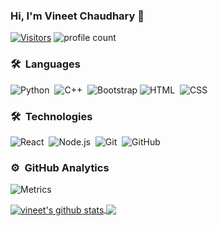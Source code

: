 ### Hi, I'm Vineet Chaudhary 👋
[![Visitors](https://visitor-badge.glitch.me/badge?page_id=vineet4571.visitor-badge)](https://github.com/vineet4571)
![profile count](https://komarev.com/ghpvc/?username=vineet4571&color=green)&nbsp;

### 🛠 &nbsp;Languages
![Python](https://img.shields.io/badge/-Python-05122A?style=flat&logo=python)&nbsp;
![C++](https://img.shields.io/badge/-C++-05122A?style=flat&logo=C%2B%2B&logoColor=00599C)&nbsp;
![Bootstrap](https://img.shields.io/badge/-Bootstrap-05122A?style=flat&logo=bootstrap&logoColor=563D7C)
![HTML](https://img.shields.io/badge/-HTML-05122A?style=flat&logo=HTML5)&nbsp;
![CSS](https://img.shields.io/badge/-CSS-05122A?style=flat&logo=CSS3&logoColor=1572B6)&nbsp;

### 🛠 &nbsp;Technologies
![React](https://img.shields.io/badge/-React-05122A?style=flat&logo=react)&nbsp;
![Node.js](https://img.shields.io/badge/-Node.js-05122A?style=flat&logo=node.js)&nbsp;
![Git](https://img.shields.io/badge/-Git-05122A?style=flat&logo=git)&nbsp;
![GitHub](https://img.shields.io/badge/-GitHub-05122A?style=flat&logo=github)&nbsp;

<!--
**vineet4571/vineet4571** is a ✨ _special_ ✨ repository because its `README.md` (this file) appears on your GitHub profile.

Here are some ideas to get you started:

- 🔭 I’m currently working on ...
- 🌱 I’m currently learning ...
- 👯 I’m looking to collaborate on ...
- 🤔 I’m looking for help with ...
- 💬 Ask me about ...
- 📫 How to reach me: ...
- 😄 Pronouns: ...
- ⚡ Fun fact: ...
-->

### ⚙️ &nbsp;GitHub Analytics
![Metrics](https://metrics.lecoq.io/vineet4571?template=classic&repositories.forks=true&base.header=0&lines=1&config.timezone=Asia%2FCalcutta)

<a href="https://github.com/vineet4571">
  <img align="center" src="https://github-readme-stats.anuraghazra1.vercel.app/api?username=vineet4571&show_icons=true&count_private=true&hide_border=true&theme=radical" alt="vineet's github stats" />
</a>
<a href="https://github.com/vineet4571">
    <img align="center" src="https://github-readme-stats.vercel.app/api/top-langs/?username=vineet4571&layout=compact&hide_border=true&hide=Jupyter%20Notebook,Tex&langs_count=8&theme=radical" />
</a>

